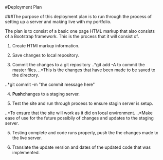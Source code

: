 #Deployment Plan

###The purpose of this deployment plan is to run through the process of setting up a server and making live with
my portfolio.

The plan is to consist of a basic one page HTML markup that also consists of a Bootstrap framework. This is the process that it will consist of.

1. Create HTMl markup information.

2. Save changes to local repository.

3. Commit the changes to a git repository
..*git add -A to commit the master files.
..*This is the changes that have been made to be saved to the directory.

..*git commit -m "the commit message here"


4. <strong>Push</strong>changes to a staging server.

5. Test the site and run through process to ensure stagin server is setup.

..*To ensure that the site will work as it did on local environment.
..*Make ease of use for the future possibily of changes and updates to the staging server.

5. Testing complete and code runs properly, push the the changes made to the live server.

6. Translate the update version and dates of the updated code that was implemented.